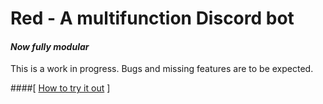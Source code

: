 # Red - A multifunction Discord bot
#### *Now fully modular*

This is a work in progress. Bugs and missing features are to be expected.  

####[ [How to try it out](https://github.com/Twentysix26/Red-DiscordBot/wiki/Red-v2) ]
